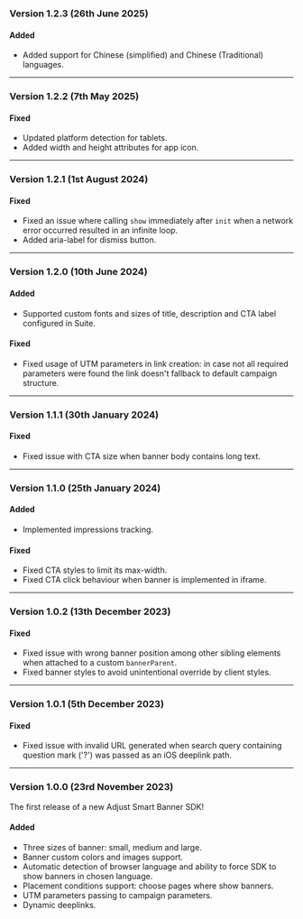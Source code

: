 ### Version 1.2.3 (26th June 2025)

#### Added
- Added support for Chinese (simplified) and Chinese (Traditional) languages.

---

### Version 1.2.2 (7th May 2025)

#### Fixed
- Updated platform detection for tablets.
- Added width and height attributes for app icon.

---

### Version 1.2.1 (1st August 2024)

#### Fixed
- Fixed an issue where calling `show` immediately after `init` when a network error occurred resulted in an infinite loop.
- Added aria-label for dismiss button.

---

### Version 1.2.0 (10th June 2024)

#### Added
- Supported custom fonts and sizes of title, description and CTA label configured in Suite.

#### Fixed
- Fixed usage of UTM parameters in link creation: in case not all required parameters were found the link doesn't fallback to default campaign structure.

---

### Version 1.1.1 (30th January 2024)

#### Fixed
- Fixed issue with CTA size when banner body contains long text.

---

### Version 1.1.0 (25th January 2024)

#### Added
- Implemented impressions tracking.

#### Fixed
- Fixed CTA styles to limit its max-width.
- Fixed CTA click behaviour when banner is implemented in iframe.

---

### Version 1.0.2 (13th December 2023)

#### Fixed
- Fixed issue with wrong banner position among other sibling elements when attached to a custom `bannerParent`.
- Fixed banner styles to avoid unintentional override by client styles.

---

### Version 1.0.1 (5th December 2023)

#### Fixed
- Fixed issue with invalid URL generated when search query containing question mark ('?') was passed as an iOS deeplink path.

---

### Version 1.0.0 (23rd November 2023)

The first release of a new Adjust Smart Banner SDK!

#### Added
- Three sizes of banner: small, medium and large.
- Banner custom colors and images support.
- Automatic detection of browser language and ability to force SDK to show banners in chosen language.
- Placement conditions support: choose pages where show banners.
- UTM parameters passing to campaign parameters.
- Dynamic deeplinks.
